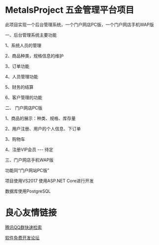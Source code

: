 #  MetalsProject **五金管理平台项目** 

此项目实现一个后台管理系统，一个门户网店PC版，一个门户网店手机WAP版

一、后台管理系统主要功能

1、系统人员的管理

2、商品种类，规格信息的维护

3、订单功能

4、人员管理功能

5、财务的结算

6、客户管理的功能

二、 门户网店PC版

1、商品的展示：种类、规格、库存量

2、用户注册、用户的个人信息、下订单

3、购物车

4、注册VIP会员 --- 待定

三、门户网店手机WAP版 

   功能同“门户网站PC版”

项目使用VS2017 使用ASP.NET Core进行开发

数据库使用PostgreSQL







 # 良心友情链接

[腾讯QQ群快速检索](http://u.720life.cn/s/8cf73f7c)

[软件免费开发论坛](http://u.720life.cn/s/bbb01dc0)